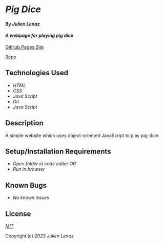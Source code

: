 # _Pig Dice_

#### By _**Julien Lenaz**_

#### _A webpage for playing pig dice_

[GitHub Pages Site](https://julienlen.github.io/pig-dice)

[Repo](https://github.com/julienlen/pig-dice.git) 

## Technologies Used

* _HTML_
* _CSS_
* _Java Script_
* _Git_
* _Java Script_

## Description

A simple website which uses object-oriented JavaScript to play pig-dice.

## Setup/Installation Requirements

* _Open folder in code editer OR_
* _Run in browser_


## Known Bugs

* _No known issues_

## License

_[MIT](https://choosealicense.com/licenses/mit/)_

Copyright (c) _2023_ _Julien Lenaz_ 
